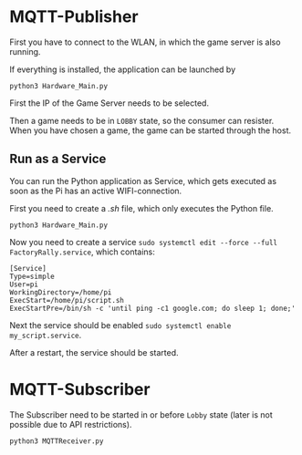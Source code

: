 # MQTT-Publisher

First you have to connect to the WLAN, in which the game server is also running. 

If everything is installed, the application can be launched by

```
python3 Hardware_Main.py
```

First the IP of the Game Server needs to be selected. 

Then a game needs to be in `LOBBY` state, so the consumer can resister. When you have chosen a game, the game can be started through the host.

## Run as a Service

You can run the Python application as Service, which gets executed as soon as the Pi has an active WIFI-connection.

First you need to create a *.sh* file, which only executes the Python file.

```
python3 Hardware_Main.py
```

Now you need to create a service `sudo systemctl edit --force --full FactoryRally.service`, which contains:

```
[Service]
Type=simple
User=pi
WorkingDirectory=/home/pi
ExecStart=/home/pi/script.sh
ExecStartPre=/bin/sh -c 'until ping -c1 google.com; do sleep 1; done;'
```
Next the service should be enabled `sudo systemctl enable my_script.service`. 

After a restart, the service should be started. 

# MQTT-Subscriber

The Subscriber need to be started in or before `Lobby` state (later is not possible due to API restrictions). 

```
python3 MQTTReceiver.py

